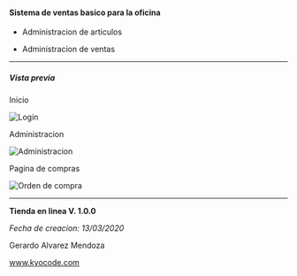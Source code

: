 <h4>Sistema de ventas basico para la oficina</h4>

- Administracion de articulos

- Administracion de ventas

<hr />

<h5>Vista previa</h5>

Inicio

<img src="https://lh3.googleusercontent.com/HlMpcMPXWoc_YyOdcVJ55qvein7rTJJneH64oCIEZpZ1b1ctqw6iwLrhwLc5AnYEjoGWmJaz4t4ZibYc1A69-DzlXsl1OwX09WAQoDmASwlKvh_2lWSnjGDz7crIcOGdYvASooAzfg=w2400" alt="Login" />

Administracion

<img src="https://lh3.googleusercontent.com/UlPvnOyeZ-RL9-2_d7c-GH3EA5L_cBiwVJ64J91KUctirfvU-g9u7ZCIuneJotoJkn4Sy7seaSkMmIFHZK7UNAwgUKJyQpQsemZimDkuXfdRC5iOyuGUACb21tA3Q06Cz7umGC7sMg=w2400" alt="Administracion" />

Pagina de compras

<img src="https://lh3.googleusercontent.com/zUXatCbz9YJa19G4BpImww4EMSojAHIGlmRr050n50lEPxYeKZK6JV7htf98OOjYOGppC4ezPPtNmNnrI2C2kDrlZZgsXVW7MjB8DhsIIUKul-8U0pU6BdXInaafHi-b41AjtLG6Kw=w2400" alt="Orden de compra" />

<hr />

<b>Tienda en linea V. 1.0.0</b>

<i>Fecha de creacion: 13/03/2020</i>

Gerardo Alvarez Mendoza

www.kyocode.com
